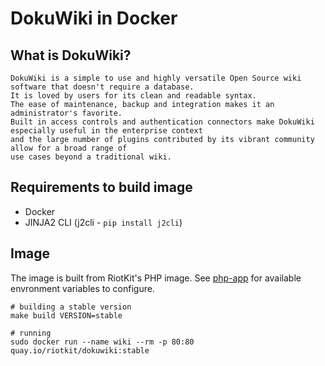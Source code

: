 DokuWiki in Docker
==================

## What is DokuWiki?

```
DokuWiki is a simple to use and highly versatile Open Source wiki software that doesn't require a database. 
It is loved by users for its clean and readable syntax. 
The ease of maintenance, backup and integration makes it an administrator's favorite. 
Built in access controls and authentication connectors make DokuWiki especially useful in the enterprise context 
and the large number of plugins contributed by its vibrant community allow for a broad range of 
use cases beyond a traditional wiki.
```

## Requirements to build image

- Docker
- JINJA2 CLI (j2cli - `pip install j2cli`)

## Image

The image is built from RiotKit's PHP image. See
[php-app](https://github.com/riotkit-org/docker-php-app) for available
envronment variables to configure.

```
# building a stable version
make build VERSION=stable

# running
sudo docker run --name wiki --rm -p 80:80 quay.io/riotkit/dokuwiki:stable
```
